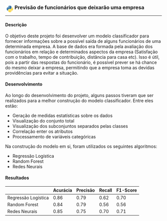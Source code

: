 ### Previsão de funcionários que deixarão uma empresa [<img align="left" alt="Python" width="30px" src="https://raw.githubusercontent.com/github/explore/80688e429a7d4ef2fca1e82350fe8e3517d3494d/topics/python/python.png" />]()

--- 

#### Descrição 

O objetivo deste projeto foi desenvolver um modelo classificador para fornecer informações sobre a possível saída de alguns funcionários de uma determinada empresa. A base de dados era formada pela avaliação dos funcionários em relação e determinados aspectos da empresa (Satisfação com o trabalho, tempo de contribuição, distância para casa etc). Isso é útil, pois a partir das respostas do funcionário, é possível prever se há chance do mesmo deixar a empresa, permitindo que a empresa toma as devidas providências para evitar a situação. 

#### Desenvolvimento 

Ao longo do desenvolvimento do projeto, alguns passos tiveram que ser realizados para a melhor construção do modelo classificador. Entre eles estão:

* Geração de medidas estatísticas sobre os dados
* Visualização do conjunto total
* Visualização dos subconjuntos separados pelas classes
* Correlação enter os atributos
* Processamento de variáveis categóricas

Na construção do modelo em si, foram utilizados os seguintes algoritmos:

* Regressão Logística
* Random Forest
* Redes Neurais

#### Resultados 

|                     | Acurácia | Precisão | Recall | F1-Score |
|---------------------|----------|----------|--------|----------|
| Regressão Logística |   0.86   |   0.79   |  0.62  |   0.70   |
| Random Forest       |   0.84   |   0.79   |  0.56  |   0.56   |
| Redes Neurais       |   0.85   |   0.75   |  0.70  |   0.71   |


